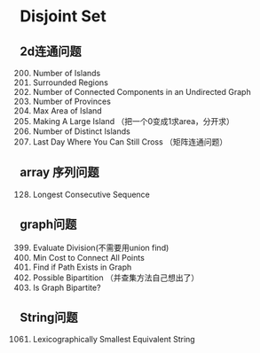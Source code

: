# Disjoint Set

## 2d连通问题

200. Number of Islands  
130. Surrounded Regions  
323. Number of Connected Components in an Undirected Graph  
547. Number of Provinces  
695. Max Area of Island  
827. Making A Large Island （把一个0变成1求area，分开求）
694. Number of Distinct Islands  
1970. Last Day Where You Can Still Cross  （矩阵连通问题）

## array 序列问题

128. Longest Consecutive Sequence  

## graph问题

399. Evaluate Division(不需要用union find)  
1584. Min Cost to Connect All Points  
1971. Find if Path Exists in Graph  
886. Possible Bipartition （并查集方法自己想出了）
785. Is Graph Bipartite?  

## String问题
1061. Lexicographically Smallest Equivalent String

